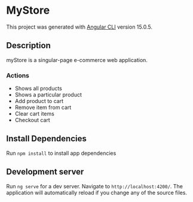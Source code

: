 # MyStore

This project was generated with [Angular CLI](https://github.com/angular/angular-cli) version 15.0.5.

## Description

myStore is a singular-page e-commerce web application.

### Actions

- Shows all products
- Shows a particular product
- Add product to cart
- Remove item from cart
- Clear cart items
- Checkout cart

## Install Dependencies

Run `npm install` to install app dependencies

## Development server

Run `ng serve` for a dev server. Navigate to `http://localhost:4200/`. The application will automatically reload if you change any of the source files.
